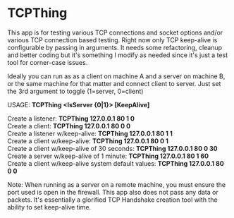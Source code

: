# TCPThing

This app is for testing various TCP connections and socket options and/or various TCP connection based testing. Right now only TCP keep-alive is configurable by passing in arguments. It needs some refactoring, cleanup and better coding but it's something I modify as needed since it's just a test tool for corner-case issues.

  Ideally you can run as as a client on machine A and a server on machine B, or the same machine for that matter and connect client to server. Just set the 3rd argument to toggle (1=server, 0=client)

USAGE: **TCPThing <IP> <Port> <IsServer {0|1}> [KeepAlive]**  
  
  Create a listener: **TCPThing 127.0.0.1 80 1 0**  
  Create a client: **TCPThing 127.0.0.1 80 0 0**    
  Create a listener w/keep-alive: **TCPThing 127.0.0.1 80 1 1**  
  Create a client w/keep-alive: **TCPThing 127.0.0.1 80 0 1**  
  Create a client w/keep-alive of 30 seconds: **TCPThing 127.0.0.1 80 0 30**  
  Create a server w/keep-alive of 1 minute: **TCPThing 127.0.0.1 80 1 60**  
  Create a client w/keep-alive system default values: **TCPThing 127.0.0.1 80 0 0**   
  
  
  Note: When running as a server on a remote machine, you must ensure the port used is open in the firewall. This app also does not pass any data or packets. It's essentially a glorified TCP Handshake creation tool with the ability to set keep-alive time.

